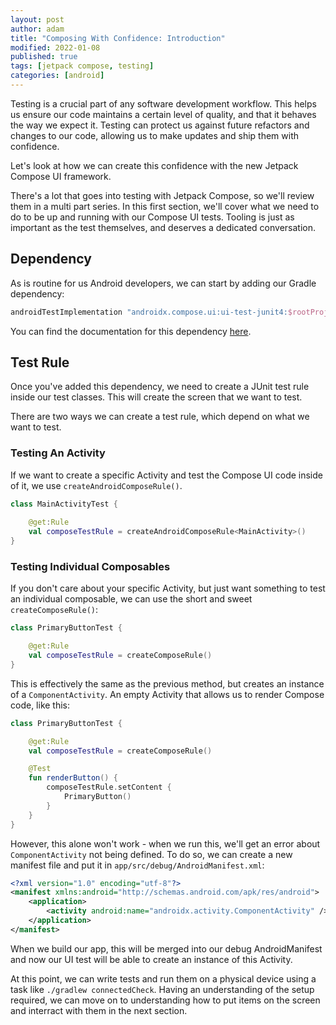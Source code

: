 ```yaml
---
layout: post
author: adam
title: "Composing With Confidence: Introduction"
modified: 2022-01-08
published: true
tags: [jetpack compose, testing]
categories: [android]
---
```


Testing is a crucial part of any software development workflow. This helps us ensure our code maintains a certain level of quality, and that it behaves the way we expect it. Testing can protect us against future refactors and changes to our code, allowing us to make updates and ship them with confidence. 

Let's look at how we can create this confidence with the new Jetpack Compose UI framework. 

<!--more-->

There's a lot that goes into testing with Jetpack Compose, so we'll review them in a multi part series. In this first section, we'll cover what we need to do to be up and running with our Compose UI tests. Tooling is just as important as the test themselves, and deserves a dedicated conversation.

## Dependency

As is routine for us Android developers, we can start by adding our Gradle dependency:

```groovy
androidTestImplementation "androidx.compose.ui:ui-test-junit4:$rootProject.ext.versions.compose"
```

You can find the documentation for this dependency [here](https://developer.android.com/reference/kotlin/androidx/compose/ui/test/junit4/package-summary).

## Test Rule

Once you've added this dependency, we need to create a JUnit test rule inside our test classes. This will create the screen that we want to test.

There are two ways we can create a test rule, which depend on what we want to test. 

### Testing An Activity

If we want to create a specific Activity and test the Compose UI code inside of it, we use `createAndroidComposeRule()`. 

```kotlin
class MainActivityTest {
    
    @get:Rule
    val composeTestRule = createAndroidComposeRule<MainActivity>()
}
```

### Testing Individual Composables

If you don't care about your specific Activity, but just want something to test an individual composable, we can use the short and sweet `createComposeRule()`:

```kotlin
class PrimaryButtonTest {

    @get:Rule
    val composeTestRule = createComposeRule()
}
```

This is effectively the same as the previous method, but creates an instance of a `ComponentActivity`. An empty Activity that allows us to render Compose code, like this:

```kotlin
class PrimaryButtonTest {

    @get:Rule
    val composeTestRule = createComposeRule()

    @Test
    fun renderButton() {
        composeTestRule.setContent {
            PrimaryButton()
        }
    }
}
```

However, this alone won't work - when we run this, we'll get an error about `ComponentActivity` not being defined. To do so, we can create a new manifest file and put it in `app/src/debug/AndroidManifest.xml`:

```xml
<?xml version="1.0" encoding="utf-8"?>
<manifest xmlns:android="http://schemas.android.com/apk/res/android">
    <application>
        <activity android:name="androidx.activity.ComponentActivity" />
    </application>
</manifest>
```

When we build our app, this will be merged into our debug AndroidManifest and now our UI test will be able to create an instance of this Activity. 

At this point, we can write tests and run them on a physical device using a task like `./gradlew connectedCheck`. Having an understanding of the setup required, we can move on to understanding how to put items on the screen and interract with them in the next section. 
